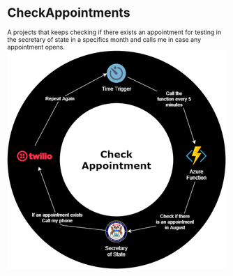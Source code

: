 # CheckAppointments
A projects that keeps checking if there exists an appointment for testing in the secretary of state in a specifics month and calls me in case any appointment opens.
![Image of diagram](https://github.com/hadihaidar/CheckAppointments/blob/master/Check%20Appointment.png)
